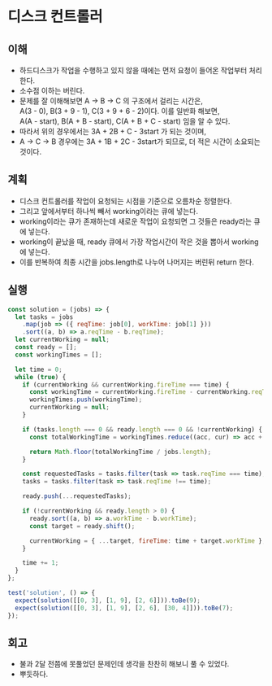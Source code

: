 # 디스크 컨트롤러

## 이해

- 하드디스크가 작업을 수행하고 있지 않을 때에는 먼저 요청이 들어온 작업부터 처리한다.
- 소수점 이하는 버린다.
- 문제를 잘 이해해보면 A -> B -> C 의 구조에서 걸리는 시간은,  
  A(3 - 0), B(3 + 9 - 1), C(3 + 9 + 6 - 2)이다. 이를 일반화 해보면,  
  A(A - start), B(A + B - start), C(A + B + C - start) 임을 알 수 있다.
- 따라서 위의 경우에서는 3A + 2B + C - 3start 가 되는 것이며,
- A -> C -> B 경우에는 3A + 1B + 2C - 3start가 되므로, 더 적은 시간이 소요되는 것이다.

## 계획

- 디스크 컨트롤러를 작업이 요청되는 시점을 기준으로 오름차순 정렬한다.
- 그리고 앞에서부터 하나씩 빼서 working이라는 큐에 넣는다.
- working이라는 큐가 존재하는데 새로운 작업이 요청되면 그 것들은 ready라는 큐에 넣는다.
- working이 끝났을 때, ready 큐에서 가장 작업시간이 작은 것을 뽑아서 working에 넣는다.
- 이를 반복하여 최종 시간을 jobs.length로 나누어 나머지는 버린뒤 return 한다.

## 실행

```javascript
const solution = (jobs) => {
  let tasks = jobs
    .map(job => ({ reqTime: job[0], workTime: job[1] }))
    .sort((a, b) => a.reqTime - b.reqTime);
  let currentWorking = null;
  const ready = [];
  const workingTimes = [];

  let time = 0;
  while (true) {
    if (currentWorking && currentWorking.fireTime === time) {
      const workingTime = currentWorking.fireTime - currentWorking.reqTime;
      workingTimes.push(workingTime);
      currentWorking = null;
    }

    if (tasks.length === 0 && ready.length === 0 && !currentWorking) {
      const totalWorkingTime = workingTimes.reduce((acc, cur) => acc + cur, 0);

      return Math.floor(totalWorkingTime / jobs.length);
    }

    const requestedTasks = tasks.filter(task => task.reqTime === time);
    tasks = tasks.filter(task => task.reqTime !== time);

    ready.push(...requestedTasks);

    if (!currentWorking && ready.length > 0) {
      ready.sort((a, b) => a.workTime - b.workTime);
      const target = ready.shift();

      currentWorking = { ...target, fireTime: time + target.workTime };
    }

    time += 1;
  }
};

test('solution', () => {
  expect(solution([[0, 3], [1, 9], [2, 6]])).toBe(9);
  expect(solution([[0, 3], [1, 9], [2, 6], [30, 4]])).toBe(7);
});
```

## 회고

- 불과 2달 전쯤에 못풀었던 문제인데 생각을 찬찬히 해보니 풀 수 있었다.
- 뿌듯하다.
